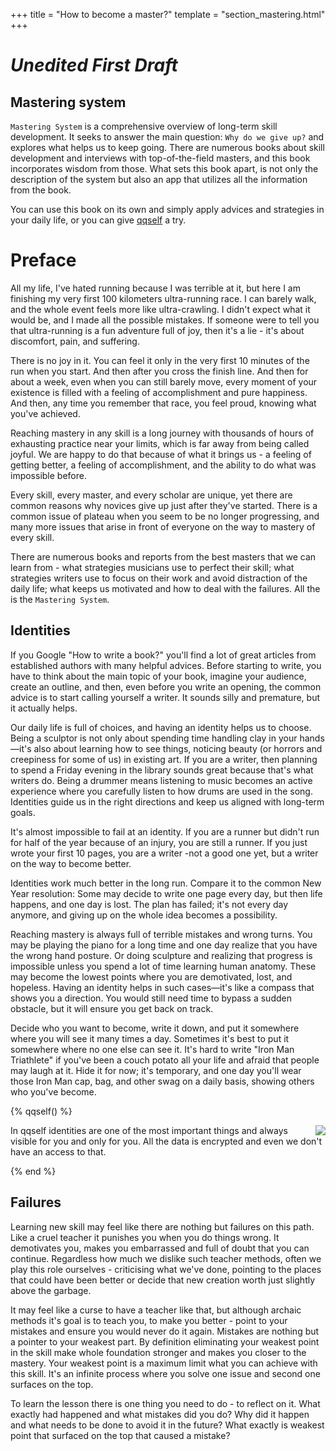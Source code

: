 +++
title = "How to become a master?"
template = "section_mastering.html"
+++

# <i>Unedited First Draft</i>

## Mastering system

`Mastering System` is a comprehensive overview of long-term skill development. It seeks to answer the main question: `Why do we give up?` and explores what helps us to keep going. There are numerous books about skill development and interviews with top-of-the-field masters, and this book incorporates wisdom from those. What sets this book apart, is not only the description of the system but also an app that utilizes all the information from the book.

You can use this book on its own and simply apply advices and strategies in your daily life, or you can give [qqself](https://www.qqself.com/) a try.

# Preface

All my life, I've hated running because I was terrible at it, but here I am finishing my very first 100 kilometers ultra-running race. I can barely walk, and the whole event feels more like ultra-crawling. I didn't expect what it would be, and I made all the possible mistakes. If someone were to tell you that ultra-running is a fun adventure full of joy, then it's a lie - it's about discomfort, pain, and suffering.

There is no joy in it. You can feel it only in the very first 10 minutes of the run when you start. And then after you cross the finish line. And then for about a week, even when you can still barely move, every moment of your existence is filled with a feeling of accomplishment and pure happiness. And then, any time you remember that race, you feel proud, knowing what you've achieved.

Reaching mastery in any skill is a long journey with thousands of hours of exhausting practice near your limits, which is far away from being called joyful. We are happy to do that because of what it brings us - a feeling of getting better, a feeling of accomplishment, and the ability to do what was impossible before.

Every skill, every master, and every scholar are unique, yet there are common reasons why novices give up just after they've started. There is a common issue of plateau when you seem to be no longer progressing, and many more issues that arise in front of everyone on the way to mastery of every skill. 

There are numerous books and reports from the best masters that we can learn from - what strategies musicians use to perfect their skill; what strategies writers use to focus on their work and avoid distraction of the daily life; what keeps us motivated and how to deal with the failures. All the is the `Mastering System`.

## Identities

If you Google "How to write a book?" you'll find a lot of great articles from established authors with many helpful advices. Before starting to write, you have to think about the main topic of your book, imagine your audience, create an outline, and then, even before you write an opening, the common advice is to start calling yourself a writer. It sounds silly and premature, but it actually helps.

Our daily life is full of choices, and having an identity helps us to choose. Being a sculptor is not only about spending time handling clay in your hands—it's also about learning how to see things, noticing beauty (or horrors and creepiness for some of us) in existing art. If you are a writer, then planning to spend a Friday evening in the library sounds great because that's what writers do. Being a drummer means listening to music becomes an active experience where you carefully listen to how drums are used in the song. Identities guide us in the right directions and keep us aligned with long-term goals.

It's almost impossible to fail at an identity. If you are a runner but didn't run for half of the year because of an injury, you are still a runner. If you just wrote your first 10 pages, you are a writer -not a good one yet, but a writer on the way to become better.

Identities work much better in the long run. Compare it to the common New Year resolution: Some may decide to write one page every day, but then life happens, and one day is lost. The plan has failed; it's not every day anymore, and giving up on the whole idea becomes a possibility.

Reaching mastery is always full of terrible mistakes and wrong turns. You may be playing the piano for a long time and one day realize that you have the wrong hand posture. Or doing sculpture and realizing that progress is impossible unless you spend a lot of time learning human anatomy. These may become the lowest points where you are demotivated, lost, and hopeless. Having an identity helps in such cases—it's like a compass that shows you a direction. You would still need time to bypass a sudden obstacle, but it will ensure you get back on track.

Decide who you want to become, write it down, and put it somewhere where you will see it many times a day. Sometimes it's best to put it somewhere where no one else can see it. It's hard to write "Iron Man Triathlete" if you've been a couch potato all your life and afraid that people may laugh at it. Hide it for now; it's temporary, and one day you'll wear those Iron Man cap, bag, and other swag on a daily basis, showing others who you've become.

{% qqself() %}

<div style="overflow: auto; display: flow-root">

<img style="max-height: 300px; float: right; margin-left: 15px" src="/mastering-system/identities.png" />
In qqself identities are one of the most important things and always visible for you and only for you. All the data is encrypted and even we don't have an access to that.
</div>

{% end %}

## Failures

Learning new skill may feel like there are nothing but failures on this path. Like a cruel teacher it punishes you when you do things wrong. It demotivates you, makes you embarrassed and full of doubt that you can continue. Regardless how much we dislike such teacher methods, often we play this role ourselves - criticising what we've done, pointing to the places that could have been better or decide that new creation worth just slightly above the garbage.

It may feel like a curse to have a teacher like that, but although archaic methods it's goal is to teach you, to make you better - point to your mistakes and ensure you would never do it again. Mistakes are nothing but a pointer to your weakest part. By definition eliminating your weakest point in the skill make whole foundation stronger and makes you closer to the mastery. Your weakest point is a maximum limit what you can achieve with this skill. It's an infinite process where you solve one issue and second one surfaces on the top.

To learn the lesson there is one thing you need to do - to reflect on it. What exactly had happened and what mistakes did you do? Why did it happen and what needs to be done to avoid it in the future? What exactly is weakest point that surfaced on the top that caused a mistake?
